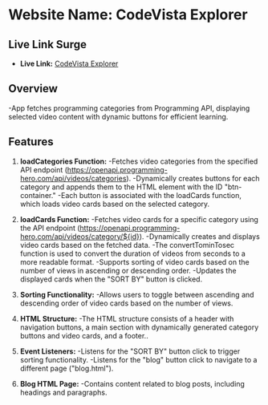 # Website Name: CodeVista Explorer

## Live Link Surge

- **Live Link:** [CodeVista Explorer](https://mahfuzrahman99.github.io/Assignment-Sixth/)

## Overview

-App fetches programming categories from Programming API, displaying selected video content with dynamic buttons for efficient learning.

## Features

1. **loadCategories Function:**
   -Fetches video categories from the specified API endpoint (https://openapi.programming-hero.com/api/videos/categories).
   -Dynamically creates buttons for each category and appends them to the HTML element with the ID "btn-container."
   -Each button is associated with the loadCards function, which loads video cards based on the selected category.

2. **loadCards Function:**
   -Fetches video cards for a specific category using the API endpoint (https://openapi.programming-hero.com/api/videos/category/${id}).
   -Dynamically creates and displays video cards based on the fetched data.
   -The convertTominTosec function is used to convert the duration of videos from seconds to a more readable format.
   -Supports sorting of video cards based on the number of views in ascending or descending order.
   -Updates the displayed cards when the "SORT BY" button is clicked.

3. **Sorting Functionality:**
   -Allows users to toggle between ascending and descending order of video cards based on the number of views.

4. **HTML Structure:**
   -The HTML structure consists of a header with navigation buttons, a main section with dynamically generated category buttons and video cards, and a footer..

5. **Event Listeners:**
   -Listens for the "SORT BY" button click to trigger sorting functionality.
   -Listens for the "blog" button click to navigate to a different page ("blog.html").

6. **Blog HTML Page:**
   -Contains content related to blog posts, including headings and paragraphs.

